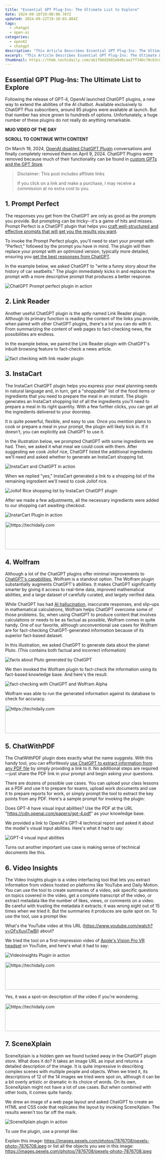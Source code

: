 ```yaml
---
title: "Essential GPT Plug-Ins: The Ultimate List to Explore"
date: 2024-09-16T19:08:00.787Z
updated: 2024-09-22T19:18:03.884Z
tags:
  - chatgpt
  - open-ai
categories:
  - openAI
  - chatgpt
description: "This Article Describes Essential GPT Plug-Ins: The Ultimate List to Explore"
excerpt: "This Article Describes Essential GPT Plug-Ins: The Ultimate List to Explore"
thumbnail: https://thmb.techidaily.com/ab1fb6d2b01e6d6cae2ff34bc70cb3c89b4b302b11fdfcbca63d891a1e0709de.jpg
---
```


## Essential GPT Plug-Ins: The Ultimate List to Explore

 Following the release of GPT-4, OpenAI launched ChatGPT plugins, a new way to extend the abilities of the AI chatbot. Available exclusively to ChatGPT Plus subscribers, around 85 plugins were available at launch. But that number has since grown to hundreds of options. Unfortunately, a huge number of these plugins do not really do anything remarkable.

**MUO VIDEO OF THE DAY**

**SCROLL TO CONTINUE WITH CONTENT**

 On March 19, 2024, [OpenAI disabled ChatGPT Plugin](https://help.openai.com/en/articles/8988022-winding-down-the-chatgpt-plugins-beta) conversations and finally completely removed them on April 9, 2024\. ChatGPT Plugins were removed because much of their functionality can be found in [custom GPTs and the GPT Store](https://www.makeuseof.com/how-to-use-chatgpt-custom-gpt-store/).

>  Disclaimer: This post includes affiliate links
>
>  If you click on a link and make a purchase, I may receive a commission at no extra cost to you.
>

## 1\. Prompt Perfect

 The responses you get from the ChatGPT are only as good as the prompts you provide. But prompting can be tricky--it's a game of hits and misses. Prompt Perfect is a ChatGPT plugin that helps you [craft well-structured and effective prompts that will get you the results you want](https://www.makeuseof.com/write-effective-chatgpt-prompts-for-ai-answers/).

 To invoke the Prompt Perfect plugin, you'll need to start your prompt with "Perfect," followed by the prompt you have in mind. The plugin will then replace your prompt with an optimized version, typically more detailed, ensuring you [get the best responses from ChatGPT](https://www.makeuseof.com/prompting-techniques-to-improve-chatgpt-responses/).

 In the example below, we asked ChatGPT to "write a funny story about the history of car seatbelts." The plugin immediately kicks in and replaces the prompt with a more descriptive prompt that produces a better response.

![ChatGPT Prompt perfect plugin in action](https://static1.makeuseofimages.com/wordpress/wp-content/uploads/2023/05/chatgpt-prompt-perfect-plugin-in-action.jpg)

## 2\. Link Reader

 Another useful ChatGPT plugin is the aptly named Link Reader plugin. Although its primary function is reading the content of the links you provide, when paired with other ChatGPT plugins, there's a lot you can do with it. From summarizing the content of web pages to fact-checking news, the possibilities are endless.

 In the example below, we paired the Link Reader plugin with ChatGPT's inbuilt browsing feature to fact-check a news article.

![fact checking with link reader plugin](https://static1.makeuseofimages.com/wordpress/wp-content/uploads/2023/06/fact-checking-with-link-reader-plugin.jpg)

## 3\. InstaCart

 The InstaCart ChatGPT plugin helps you express your meal planning needs in natural language and, in turn, get a "shoppable" list of the food items or ingredients that you need to prepare the meal in an instant. The plugin generates an InstaCart shopping list of all the ingredients you'll need to prepare a meal in its right quantity. With a few further clicks, you can get all the ingredients delivered to your doorstep.

 It is quite powerful, flexible, and easy to use. Once you mention plans to cook or prepare a meal in your prompt, the plugin will likely kick in. If it doesn't, you can explicitly ask ChatGPT to use it.

 In the illustration below, we prompted ChatGPT with some ingredients we had. Then, we asked it what meal we could cook with them. After suggesting we cook Jollof rice, ChatGPT listed the additional ingredients we'll need and asked whether to generate an InstaCart shopping list.

![InstaCart and ChatGPT in action](https://static1.makeuseofimages.com/wordpress/wp-content/uploads/2023/06/instacart-and-chatgpt-in-action.jpg)

 When we replied "yes," InstaCart generated a link to a shopping list of the remaining ingredient we'll need to cook Jollof rice.

![Jollof Rice shopping list by InstaCart ChatGPT plugin](https://static1.makeuseofimages.com/wordpress/wp-content/uploads/2023/06/jollof-rice-shopping-list-by-instacart-chatgpt-plugin.jpg)

 After we made a few adjustments, all the necessary ingredients were added to our shopping cart awaiting checkout.

![InstarCart Plugin in action](https://static1.makeuseofimages.com/wordpress/wp-content/uploads/2023/05/instarcart-plugin-in-action.jpg)

<!-- affiliate ads begin -->
<a href="https://unicoeye.pxf.io/c/5597632/2134498/18498" target="_top" id="2134498">
  <img src="//a.impactradius-go.com/display-ad/18498-2134498" border="0" alt="https://techidaily.com" width="720" height="90"/>
</a>
<img height="0" width="0" src="https://unicoeye.pxf.io/i/5597632/2134498/18498" style="position:absolute;visibility:hidden;" border="0" />
<!-- affiliate ads end -->

## 4\. Wolfram

 Although a lot of the ChatGPT plugins offer minimal improvements to [ChatGPT's capabilities](https://www.makeuseof.com/things-you-can-do-with-chatgpt/), Wolfram is a standout option. The Wolfram plugin substantially augments ChatGPT's abilities. It makes ChatGPT significantly smarter by giving it access to real-time data, improved mathematical abilities, and a large dataset of carefully curated, and largely verified data.

 While ChatGPT has had [AI hallucination](https://www.makeuseof.com/what-is-ai-hallucination-and-how-do-you-spot-it/), inaccurate responses, and slip-ups in mathematical calculations, Wolfram helps ChatGPT overcome some of those problems. So, when using ChatGPT to produce content that involves calculations or needs to be as factual as possible, Wolfram comes in quite handy. One of our favorite, although unconventional use cases for Wolfram are for fact-checking ChatGPT-generated information because of its superior fact-based dataset.

 In this illustration, we asked ChatGPT to generate data about the planet Pluto. (This contains both factual and incorrect information)

![facts about Pluto generated by ChatGPT](https://static1.makeuseofimages.com/wordpress/wp-content/uploads/2023/05/facts-about-pluto-generated-by-chatgpt.jpg)

 We then invoked the Wolfram plugin to fact-check the information using its fact-based knowledge base. And here's the result.

![fact-checking with ChatGPT and Wolfram Alpha](https://static1.makeuseofimages.com/wordpress/wp-content/uploads/2023/05/fact-checking-with-chatgpt-and-wolfram-alpha.jpg)

 Wolfram was able to run the generated information against its database to check for accuracy.

<!-- affiliate ads begin -->
<a href="https://aligracehair.sjv.io/c/5597632/1880944/19272" target="_top" id="1880944">
  <img src="//a.impactradius-go.com/display-ad/19272-1880944" border="0" alt="https://techidaily.com" width="728" height="90"/>
</a>
<img height="0" width="0" src="https://aligracehair.sjv.io/i/5597632/1880944/19272" style="position:absolute;visibility:hidden;" border="0" />
<!-- affiliate ads end -->

## 5\. ChatWithPDF

 The ChatWithPDF plugin does exactly what the name suggests. With this handy tool, you can effortlessly [use ChatGPT to extract information from any PDF file](https://www.makeuseof.com/chatgpt-read-pdf-ways/) by simply providing a link to it. No additional steps are required—just share the PDF link in your prompt and begin asking your questions.

 There are dozens of possible use cases. You can upload your class lessons as a PDF and use it to prepare for exams, upload work documents and use it to prepare reports for work, or simply prompt the tool to extract the key points from any PDF. Here's a sample prompt for invoking the plugin:

Does GPT-4 have visual input abilities? Use the PDF at the URL "<https://cdn.openai.com/papers/gpt-4.pdf>" as your knowledge base.

 We provided a link to OpenAI's GPT-4 technical report and asked it about the model's visual input abilities. Here's what it had to say:

![GPT-4 visual input abilities](https://static1.makeuseofimages.com/wordpress/wp-content/uploads/2023/06/gpt-4-visual-input-abilities.jpg)

 Turns out another important use case is making sense of technical documents like this.

## 6\. Video Insights

 The Video Insights plugin is a video interfacing tool that lets you extract information from videos hosted on platforms like YouTube and Daily Motion. You can use the tool to create summaries of a video, ask specific questions on topics covered in the video, get a complete transcript of the video, or extract metadata like the number of likes, views, or comments on a video. Be careful with trusting the metadata it extracts; it was wrong eight out of 15 times when we tried it. But the summaries it produces are quite spot on. To use the tool, use a prompt like:

What's the YouTube video at this URL (<https://www.youtube.com/watch?v=OFvXuyITwBI>) about?

 We tried the tool on a first-impression video of [Apple's Vision Pro VR headset](https://www.makeuseof.com/apple-vision-pro-headset-explained/) on YouTube, and here's what it had to say:

![VideoInsights Plugin in action](https://static1.makeuseofimages.com/wordpress/wp-content/uploads/2023/06/videoinsights-plugin-in-action.jpg)

<!-- affiliate ads begin -->
<a href="https://review-au.sjv.io/c/5597632/2098702/14409" target="_top" id="2098702">
  <img src="//a.impactradius-go.com/display-ad/14409-2098702" border="0" alt="https://techidaily.com" width="728" height="90"/>
</a>
<img height="0" width="0" src="https://review-au.sjv.io/i/5597632/2098702/14409" style="position:absolute;visibility:hidden;" border="0" />
<!-- affiliate ads end -->

 Yes, it was a spot-on description of the video if you're wondering.

<!-- affiliate ads begin -->
<a href="https://appsumo.8odi.net/c/5597632/2144282/7443" target="_top" id="2144282">
  <img src="//a.impactradius-go.com/display-ad/7443-2144282" border="0" alt="https://techidaily.com" width="728" height="90"/>
</a>
<img height="0" width="0" src="https://appsumo.8odi.net/i/5597632/2144282/7443" style="position:absolute;visibility:hidden;" border="0" />
<!-- affiliate ads end -->

## 7\. SceneXplain

 SceneXplain is a hidden gem we found tucked away in the ChatGPT plugin store. What does it do? It takes an image URL as input and returns a detailed description of the image. It is quite impressive in describing complex scenes with multiple people and objects. When we tried it, its descriptions of 12 of the 14 images we tried were spot on, although it can be a bit overly artistic or dramatic in its choice of words. On its own, SceneXplain might not have a lot of use cases. But when combined with other tools, it comes quite handy.

 We drew an image of a web page layout and asked ChatGPT to create an HTML and CSS code that replicates the layout by invoking SceneXplain. The results weren't too far off the mark.

![SceneXplain plugin in action](https://static1.makeuseofimages.com/wordpress/wp-content/uploads/2023/06/scenexplain-plugin-in-action.jpg)

 To use the plugin, use a prompt like:

Explain this image: <https://images.pexels.com/photos/7876708/pexels-photo-7876708.jpeg> or list all the objects you see in this image: <https://images.pexels.com/photos/7876708/pexels-photo-7876708.jpeg>

<!-- affiliate ads begin -->
<span id="1770776">
					<video width="240" height="480" style="cursor:pointer"
           poster="//a.impactradius-go.com/display-clicktoplayimage/1770776.png"
           onclick="if(!this.playClicked){this.play();this.setAttribute('controls',true);this.playClicked=true;}">
	   <source src="//a.impactradius-go.com/display-ad/20702-1770776">
	   <img src="//a.impactradius-go.com/display-clicktoplayimage/1770776.png" style="border: none; height: 100%; width: 100%; object-fit: contain">
	</video>
	<div style="width:150px;text-align:center"><a href="javascript:window.open(decodeURIComponent('https%3A%2F%2Ftokenmetrics.sjv.io%2Fc%2F5597632%2F1770776%2F20702'), '_blank');void(0);">Click here</a></div>
</span>
<img height="0" width="0" src="https://imp.pxf.io/i/5597632/1770776/20702" style="position:absolute;visibility:hidden;" border="0" />
<!-- affiliate ads end -->

## 8\. There's An AI For That

 "There's An AI For That" isn't the most glamorous of plugins on the ChatGPT plugins store, but we found it quite useful. The tool provides you with a curated list of AI tools that can do any tasks you describe. Sure, you have the option of going into a long, endless round of Google searches that might not get you what you want. But you can simply let the specialized tool do the job of highlighting AI tools for whichever tasks you wish to complete. In an era where AI is at the forefront of most things in the tech space, "There's An AI For That" can come in quite handy.

 In the example below, we prompted ChatGPT to suggest some AI tools we can use to manipulate pictures into a music video. Some of it turned out to be a revelation.

![There is an AI for that ChatGPT plugin](https://static1.makeuseofimages.com/wordpress/wp-content/uploads/2023/06/there-is-an-ai-for-that-chatgpt-plugin.jpg)

## 9\. What to Watch

 If you are a fan of movies and TV shows, then the "What to Watch" plugin is one worth installing. Describe the kind of movies or TV shows you want, and it will bring up plausible suggestions. Unfortunately, one major setback is that it isn't hooked up to an updated movie database. When we prompted it for new movies, it failed to turn up any movie released after 2021\.

 If your prompting skills aren't particularly strong, you'll find it useful. However, if you know your way around ChatGPT prompts, you might be better off using your own ChatGPT prompts, in which case we recommend checking out our comprehensive [guide on using ChatGPT to decide what to watch next](https://www.makeuseof.com/chatgpt-movie-shows-recommendations/).

## Embrace ChatGPT Plugins

 If you've had an underwhelming experience with ChatGPT plugins, you're not alone. However, you'll find a number of useful ChatGPT plugins that extend the chatbot's abilities if you look closely enough. While the plugin store is not as loaded with high-quality plugins as we'd hoped to see, take advantage of the available ones to make the best of your ChatGPT experience.

**SCROLL TO CONTINUE WITH CONTENT**

 On March 19, 2024, [OpenAI disabled ChatGPT Plugin](https://help.openai.com/en/articles/8988022-winding-down-the-chatgpt-plugins-beta) conversations and finally completely removed them on April 9, 2024\. ChatGPT Plugins were removed because much of their functionality can be found in [custom GPTs and the GPT Store](https://www.makeuseof.com/how-to-use-chatgpt-custom-gpt-store/).

<ins class="adsbygoogle"
     style="display:block"
     data-ad-format="autorelaxed"
     data-ad-client="ca-pub-7571918770474297"
     data-ad-slot="1223367746"></ins>

<ins class="adsbygoogle"
     style="display:block"
     data-ad-client="ca-pub-7571918770474297"
     data-ad-slot="8358498916"
     data-ad-format="auto"
     data-full-width-responsive="true"></ins>



